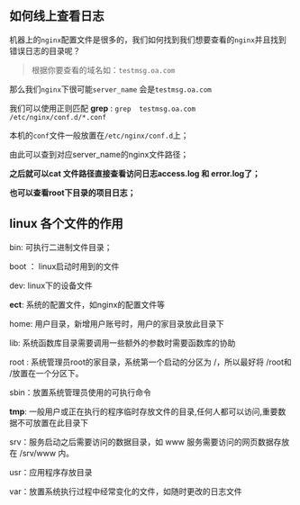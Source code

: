 ## 如何线上查看日志

机器上的`nginx`配置文件是很多的，我们如何找到我们想要查看的`nginx`并且找到错误日志的目录呢？

>  根据你要查看的域名如：`testmsg.oa.com`

那么我们`nginx`下很可能`server_name` 会是`testmsg.oa.com`

我们可以使用正则匹配 **grep** : `grep  testmsg.oa.com /etc/nginx/conf.d/*.conf`

本机的`conf`文件一般放置在`/etc/nginx/conf.d`上；

由此可以查到对应server_name的nginx文件路径；

**之后就可以cat 文件路径直接查看访问日志access.log 和 error.log了；**

**也可以查看root下目录的项目日志；**

## linux 各个文件的作用

bin: 可执行二进制文件目录；

boot ： linux启动时用到的文件

dev:  linux下的设备文件

**ect**: 系统的配置文件，如nginx的配置文件等

home: 用户目录，新增用户账号时，用户的家目录放此目录下

lib: 系统函数库目录需要调用一些额外的参数时需要函数库的协助

root : 系统管理员root的家目录，系统第一个启动的分区为 /，所以最好将 /root和 /放置在一个分区下。

sbin：放置系统管理员使用的可执行命令

**tmp**: 一般用户或正在执行的程序临时存放文件的目录,任何人都可以访问,重要数据不可放置在此目录下

srv：服务启动之后需要访问的数据目录，如 www 服务需要访问的网页数据存放在 /srv/www 内。

usr：应用程序存放目录

var：放置系统执行过程中经常变化的文件，如随时更改的日志文件